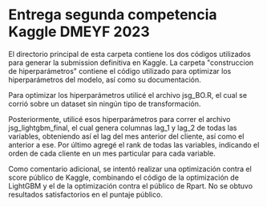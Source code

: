 # Entrega segunda competencia Kaggle DMEYF 2023

El directorio principal de esta carpeta contiene los dos códigos utilizados para generar la submission definitiva en Kaggle. La carpeta "construccion de hiperparámetros" contiene el código utilizado para optimizar los hiperparámetros del modelo, así como su documentación.

Para optimizar los hiperparámetros utilicé el archivo jsg_BO.R, el cual se corrió sobre un dataset sin ningún tipo de transformación.

Posteriormente, utilicé esos hiperparámetros para correr el archivo jsg_lightgbm_final, el cual genera columnas lag_1 y lag_2 de todas las variables, obteniendo así el lag del mes anterior del cliente, así como el anterior a ese. Por último agregé el rank de todas las variables, indicando el orden de cada cliente en un mes particular para cada variable.

Como comentario adicional, se intentó realizar una optimización contra el score público de Kaggle, combinando el código de la optimización de LightGBM y el de la optimización contra el público de Rpart. No se obtuvo resultados satisfactorios en el puntaje público.